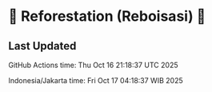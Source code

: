 
# 🌳 Reforestation (Reboisasi) 🌲

## Last Updated

GitHub Actions time: Thu Oct 16 21:18:37 UTC 2025

Indonesia/Jakarta time: Fri Oct 17 04:18:37 WIB 2025
